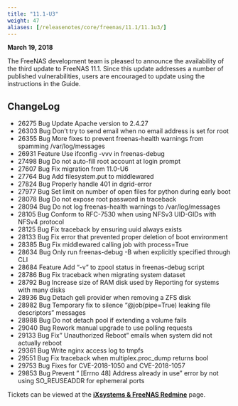 ```yaml
---
title: "11.1-U3"
weight: 47
aliases: [/releasenotes/core/freenas/11.1/11.1u3/]
---
```


**March 19, 2018**

The FreeNAS development team is pleased to announce the availability of the third update to FreeNAS 11.1. Since this update addresses a number of published vulnerabilities, users are encouraged to update using the instructions in the Guide.

## ChangeLog

+ 26275	Bug	Update Apache version to 2.4.27
+ 26303	Bug	Don’t try to send email when no email address is set for root
+ 26355	Bug	More fixes to prevent freenas-health warnings from spamming /var/log/messages
+ 26931	Feature	Use ifconfig -vvv in freenas-debug
+ 27498	Bug	Do not auto-fill root account at login prompt
+ 27607	Bug	Fix migration from 11.0-U6
+ 27764	Bug	Add filesystem.put to middlewared
+ 27824	Bug	Properly handle 401 in dgrid-error
+ 27977	Bug	Set limit on number of open files for python during early boot
+ 28078	Bug	Do not expose root password in traceback
+ 28094	Bug	Do not log freenas-health warnings to /var/log/messages
+ 28105	Bug	Conform to RFC-7530 when using NFSv3 UID-GIDs with NFSv4 protocol
+ 28125	Bug	Fix traceback by ensuring uuid always exists
+ 28133	Bug	Fix error that prevented proper deletion of boot environment
+ 28385	Bug	Fix middlewared calling job with process=True
+ 28634	Bug	Only run freenas-debug -B when explicitly specified through CLI
+ 28684	Feature	Add “-v” to zpool status in freenas-debug script
+ 28786	Bug	Fix traceback when migrating system dataset
+ 28792	Bug	Increase size of RAM disk used by Reporting for systems with many disks
+ 28936	Bug	Detach geli provider when removing a ZFS disk
+ 28982	Bug	Temporary fix to silence “@job(pipe=True) leaking file descriptors” messages
+ 28988	Bug	Do not detach pool if extending a volume fails
+ 29040	Bug	Rework manual upgrade to use polling requests
+ 29133	Bug	Fix” Unauthorized Reboot” emails when system did not actually reboot
+ 29361	Bug	Write nginx access log to tmpfs
+ 29551	Bug	Fix traceback when multiplex.proc_dump returns bool
+ 29753	Bug	Fixes for CVE-2018-1050 and CVE-2018-1057
+ 29853	Bug	Prevent ” [Errno 48] Address already in use” error by not using SO_REUSEADDR for ephemeral ports

Tickets can be viewed at the [**iXsystems & FreeNAS Redmine**](https://redmine.ixsystems.com/issues/) page.
